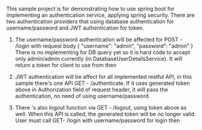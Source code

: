 This sample project is for demonstrating how to use spring boot for implementing an authentication service, applying spring security. There are two authentication providers that using database authentication for username/password and JWT authentication for token.

1. The username/password authentication will be affected for POST - /login with request body 
{
  "username": "admin",
  "password": "admin"
}
There is no implementing for DB query yet so it is hard code to accept only admin/admin currently (in DatabaseUserDetailsService). It will return a token for client to use from then

2. JWT authentication will be affect for all implemented restful API, in this sample there's one API GET - /authenticate. If it uses generated token above in Authorization field of request header, it will pass the authentication, no need of using username/password

3. There 's also logout function via GET - /logout, using token above as well. When this API is called, the generated token will be no longer valid. User must call GET- /login with username/password for login then
